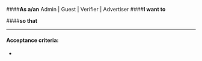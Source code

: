####**As a/an**
Admin | Guest | Verifier | Advertiser
####**I want to**

####**so that**

*****
#### Acceptance criteria:
- 
